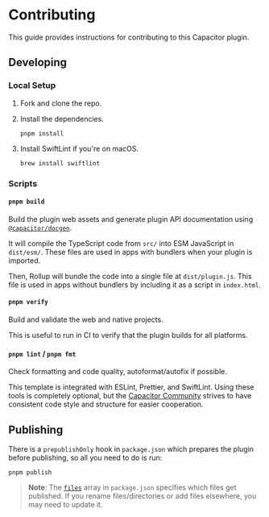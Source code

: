 # Contributing

This guide provides instructions for contributing to this Capacitor plugin.

## Developing

### Local Setup

1. Fork and clone the repo.
1. Install the dependencies.

   ```shell
   pnpm install
   ```

1. Install SwiftLint if you're on macOS.

   ```shell
   brew install swiftlint
   ```

### Scripts

#### `pnpm build`

Build the plugin web assets and generate plugin API documentation using [`@capacitor/docgen`](https://github.com/ionic-team/capacitor-docgen).

It will compile the TypeScript code from `src/` into ESM JavaScript in `dist/esm/`. These files are used in apps with bundlers when your plugin is imported.

Then, Rollup will bundle the code into a single file at `dist/plugin.js`. This file is used in apps without bundlers by including it as a script in `index.html`.

#### `pnpm verify`

Build and validate the web and native projects.

This is useful to run in CI to verify that the plugin builds for all platforms.

#### `pnpm lint` / `pnpm fmt`

Check formatting and code quality, autoformat/autofix if possible.

This template is integrated with ESLint, Prettier, and SwiftLint. Using these tools is completely optional, but the [Capacitor Community](https://github.com/capacitor-community/) strives to have consistent code style and structure for easier cooperation.

## Publishing

There is a `prepublishOnly` hook in `package.json` which prepares the plugin before publishing, so all you need to do is run:

```shell
pnpm publish
```

> **Note**: The [`files`](https://docs.npmjs.com/cli/v7/configuring-npm/package-json#files) array in `package.json` specifies which files get published. If you rename files/directories or add files elsewhere, you may need to update it.
